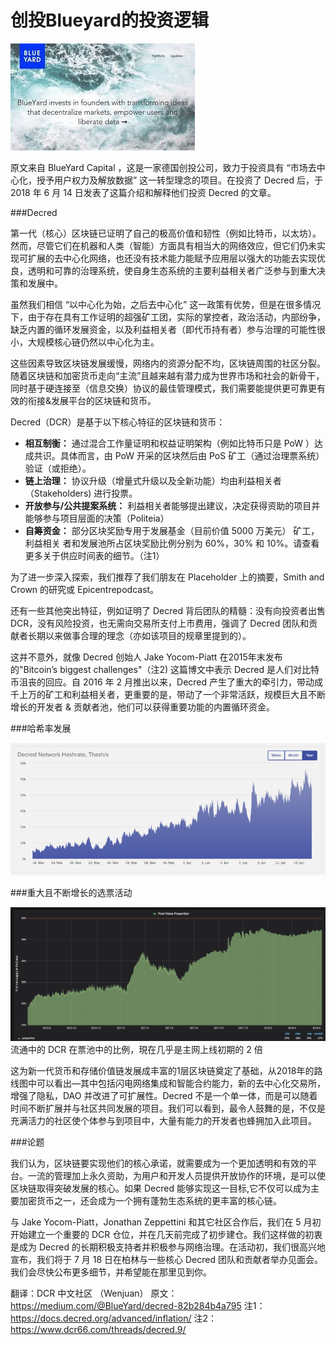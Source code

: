 # 创投Blueyard的投资逻辑

![blueyard](img/Blueyard/img1.jpeg "Blueyard")

原文来自 BlueYard Capital ，这是一家德国创投公司，致力于投资具有 “市场去中心化，授予用户权力及解放数据” 这一转型理念的项目。在投资了 Decred 后，于 2018 年 6 月 14 日发表了这篇介绍和解释他们投资 Decred 的文章。

###Decred

第一代（核心）区块链已证明了自己的极高价值和韧性（例如比特币，以太坊）。然而，尽管它们在机器和人类（智能）方面具有相当大的网络效应，但它们仍未实现可扩展的去中心化网络，也还没有技术能力能赋予应用层以强大的功能去实现优良，透明和可靠的治理系统，使自身生态系统的主要利益相关者广泛参与到重大决策和发展中。

虽然我们相信 “以中心化为始，之后去中心化” 这一政策有优势，但是在很多情况下，由于存在具有工作证明的超强矿工团，实际的掌控者，政治活动，内部纷争，缺乏内置的循环发展资金，以及利益相关者（即代币持有者）参与治理的可能性很小，大规模核心链仍然以中心化为主。

这些因素导致区块链发展缓慢，网络内的资源分配不均，区块链周围的社区分裂。随着区块链和加密货币走向“主流”且越来越有潜力成为世界市场和社会的新骨干，同时基于硬连接至（信息交换）协议的最佳管理模式，我们需要能提供更可靠更有效的衔接&发展平台的区块链和货币。

Decred（DCR）是基于以下核心特征的区块链和货币：

* **相互制衡：** 通过混合工作量证明和权益证明架构（例如比特币只是 PoW ）达成共识。具体而言，由 PoW 开采的区块然后由 PoS 矿工（通过治理票系统）验证（或拒绝）。
* **链上治理：** 协议升级（增量式升级以及全新功能）均由利益相关者 （Stakeholders) 进行投票。
* **开放参与/公共提案系统：** 利益相关者能够提出建议，决定获得资助的项目并能够参与项目层面的决策（Politeia）
* **自筹资金：** 部分区块奖励专用于发展基金（目前价值 5000 万美元） 矿工，利益相关 者和发展池所占区块奖励比例分别为 60%，30% 和 10%。请查看更多关于供应时间表的细节。（注1）

为了进一步深入探索，我们推荐了我们朋友在 Placeholder 上的摘要，Smith and Crown 的研究或 Epicentrepodcast。

还有一些其他突出特征，例如证明了 Decred 背后团队的精髓：没有向投资者出售 DCR，没有风险投资，也无需向交易所支付上市费用，强调了 Decred 团队和贡献者长期以来做事合理的理念（亦如该项目的规章里提到的）。

这并不意外，就像 Decred 创始人 Jake Yocom-Piatt 在2015年末发布的"Bitcoin’s biggest challenges"（注2) 这篇博文中表示 Decred 是人们对比特币沮丧的回应。自 2016 年 2 月推出以来，Decred 产生了重大的牵引力，带动成千上万的矿工和利益相关者，更重要的是，带动了一个非常活跃，规模巨大且不断增长的开发者 & 贡献者池，他们可以获得重要功能的内置循环资金。

###哈希率发展

![Hashrate](img/Blueyard/img2.png "Hashrate")

###重大且不断增长的选票活动

![Stake](img/Blueyard/img3.png "Stake")
流通中的 DCR 在票池中的比例，現在几乎是主网上线初期的 2 倍

这为新一代货币和存储价值链发展成丰富的1层区块链奠定了基础，从2018年的路线图中可以看出—其中包括闪电网络集成和智能合约能力，新的去中心化交易所，增强了隐私，DAO 并改进了可扩展性。Decred 不是一个单一体，而是可以随着时间不断扩展并与社区共同发展的项目。我们可以看到，最令人鼓舞的是，不仅是充满活力的社区使个体参与到项目中，大量有能力的开发者也蜂拥加入此项目。

###论题

我们认为，区块链要实现他们的核心承诺，就需要成为一个更加透明和有效的平台。一流的管理加上永久资助，为用户和开发人员提供开放协作的环境，是可以使区块链取得突破发展的核心。如果 Decred 能够实现这一目标,它不仅可以成为主要加密货币之一，还会成为一个拥有蓬勃生态系统的更丰富的核心链。

与 Jake Yocom-Piatt，Jonathan Zeppettini 和其它社区合作后，我们在 5 月初开始建立一个重要的 DCR 仓位，并在几天前完成了初步建仓。我们这样做的初衷是成为 Decred 的长期积极支持者并积极参与网络治理。在活动初，我们很高兴地宣布，我们将于 7 月 18 日在柏林与一些核心 Decred 团队和贡献者举办见面会。我们会尽快公布更多细节，并希望能在那里见到你。


翻译：DCR 中文社区 （Wenjuan）
原文：https://medium.com/@BlueYard/decred-82b284b4a795
注1：https://docs.decred.org/advanced/inflation/
注2：https://www.dcr66.com/threads/decred.9/

